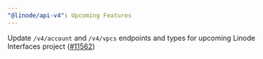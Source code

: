 ```yaml
---
"@linode/api-v4": Upcoming Features
---
```


Update `/v4/account` and `/v4/vpcs` endpoints and types for upcoming Linode Interfaces project ([#11562](https://github.com/linode/manager/pull/11562))
